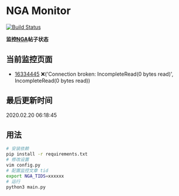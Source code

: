 # NGA Monitor

[![Build Status](https://travis-ci.org/kcwikizh/nga-monitor.svg?branch=master)](https://travis-ci.org/kcwikizh/nga-monitor)

**监控[NGA](https://bbs.nga.cn)帖子状态**

## 当前监控页面

- [16334445](https://bbs.nga.cn/read.php?tid=16334445) ❌('Connection broken: IncompleteRead(0 bytes read)', IncompleteRead(0 bytes read))

## 最后更新时间

2020.02.20 06:18:45

## 用法

```bash
# 安装依赖
pip install -r requirements.txt
# 修改设置
vim config.py
# 配置监控文章 tid
export NGA_TIDS=xxxxxx
# 运行
python3 main.py
```
